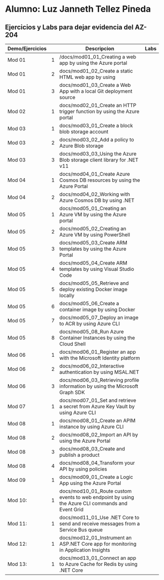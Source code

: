# Alumno: Luz Janneth Tellez Pineda

## Ejercicios y Labs para dejar evidencia del AZ-204

| Demo/Ejercicios |      | Descripcion                                                  | Labs |
| --------------- | ---- | ------------------------------------------------------------ | ---- |
| Mod 01          | 1    | /docs/mod01_01_Creating a web app by using the Azure portal |      |
| Mod 01          | 2    | docs/mod01_02_Create a static HTML web app by using      |      |
| Mod 01          | 3    | docs/mod01_03_Create a Web App with a local Git  deployment source |      |
| Mod 02          | 1    | docs/mod02_01_Create an HTTP trigger function by using  the Azure portal |      |
| Mod 03          | 1    | docs/mod03_01_Create a block blob storage account        |      |
| Mod 03          | 2    | docs/mod03_02_Add a policy to Azure Blob storage         |      |
| Mod 03          | 3    | docs/mod03_03_Using the Azure Blob storage client  library for .NET v11 |      |
| Mod 04          | 1    | docs/mod04_01_Create Azure Cosmos DB resources by using  the Azure Portal |      |
| Mod 04          | 2    | docs/mod04_02_Working with Azure Cosmos DB by using  .NET |      |
| Mod 05          | 1    | docs/mod05_01_Creating an Azure VM by using the Azure  portal |      |
| Mod 05          | 2    | docs/mod05_02_Creating an Azure VM by using  PowerShell  |      |
| Mod 05          | 3    | docs/mod05_03_Create ARM templates by using the Azure  Portal |      |
| Mod 05          | 4    | docs/mod05_04_Create ARM templates by using Visual  Studio Code |      |
| Mod 05          | 5    | docs/mod05_05_Retrieve and deploy existing Docker image  locally |      |
| Mod 05          | 6    | docs/mod05_06_Create a container image by using  Docker  |      |
| Mod 05          | 7    | docs/mod05_07_Deploy an image to ACR by using Azure  CLI |      |
| Mod 05          | 8    | docs/mod05_08_Run Azure Container Instances by using the  Cloud Shell |      |
| Mod 06          | 1    | docs/mod06_01_Register an app with the Microsoft  Identity platform |      |
| Mod 06          | 2    | docs/mod06_02_Interactive authentication by using  MSAL.NET |      |
| Mod 06          | 3    | docs/mod06_03_Retrieving profile information by using  the Microsoft Graph SDK |      |
| Mod 07          | 1    | docs/mod07_01_Set and retrieve a secret from Azure Key  Vault by using Azure CLI |      |
| Mod 08          | 1    | docs/mod08_01_Create an APIM instance by using Azure  CLI |      |
| Mod 08          | 2    | docs/mod08_02_Import an API by using the Azure  Portal   |      |
| Mod 08          | 3    | docs/mod08_03_Create and publish a product               |      |
| Mod 08          | 4    | docs/mod08_04_Transform your API by using policies       |      |
| Mod 09          | 1    | docs/mod09_01_Create a Logic App using the Azure  Portal |      |
| Mod 10:         | 1    | docs/mod10_01_Route custom events to web endpoint by  using the Azure CLI commands and Event Grid |      |
| Mod 11:         | 1    | docs/mod11_01_Use .NET Core to send and receive messages  from a Service Bus queue |      |
| Mod 12:         | 1    | docs/mod12_01_Instrument an ASP.NET Core app for  monitoring in Application Insights |      |
| Mod 13:         | 1    | docs/mod13_01_Connect an app to Azure Cache for Redis by  using .NET Core |      |

